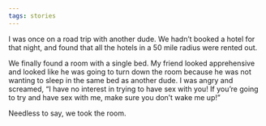 ```yaml
---
tags: stories
---
```


I was once on a road trip with another dude. We hadn’t booked a hotel for that night, and found that all the hotels in a 50 mile radius were rented out. 

We finally found a room with a single bed. My friend looked apprehensive and looked like he was going to turn down the room because he was not wanting to sleep in the same bed as another dude. I was angry and screamed, “I have no interest in trying to have sex with you! If you’re going to try and have sex with me, make sure you don’t wake me up!” 

Needless to say, we took the room.